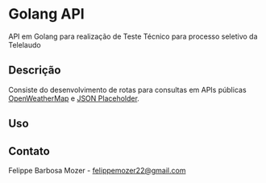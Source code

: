 # Golang API

API em Golang para realização de Teste Técnico para processo seletivo da Telelaudo

## Descrição

Consiste do desenvolvimento de rotas para consultas em APIs públicas [OpenWeatherMap](https://openweathermap.org/) e [JSON Placeholder](https://jsonplaceholder.typicode.com/).

## Uso

## Contato

Felippe Barbosa Mozer - felippemozer22@gmail.com